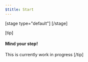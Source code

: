 ```yaml
---
$title: Start
---
```


[stage type="default"]
[/stage]

[tip]
#### Mind your step!
This is currently work in progress
[/tip]
